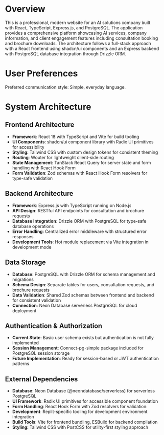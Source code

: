 # Overview

This is a professional, modern website for an AI solutions company built with React, TypeScript, Express.js, and PostgreSQL. The application provides a comprehensive platform showcasing AI services, company information, and client engagement features including consultation booking and brochure downloads. The architecture follows a full-stack approach with a React frontend using shadcn/ui components and an Express backend with PostgreSQL database integration through Drizzle ORM.

# User Preferences

Preferred communication style: Simple, everyday language.

# System Architecture

## Frontend Architecture
- **Framework**: React 18 with TypeScript and Vite for build tooling
- **UI Components**: shadcn/ui component library with Radix UI primitives for accessibility
- **Styling**: Tailwind CSS with custom design tokens for consistent theming
- **Routing**: Wouter for lightweight client-side routing
- **State Management**: TanStack React Query for server state and form handling with React Hook Form
- **Form Validation**: Zod schemas with React Hook Form resolvers for type-safe validation

## Backend Architecture  
- **Framework**: Express.js with TypeScript running on Node.js
- **API Design**: RESTful API endpoints for consultation and brochure requests
- **Database Integration**: Drizzle ORM with PostgreSQL for type-safe database operations
- **Error Handling**: Centralized error middleware with structured error responses
- **Development Tools**: Hot module replacement via Vite integration in development mode

## Data Storage
- **Database**: PostgreSQL with Drizzle ORM for schema management and migrations
- **Schema Design**: Separate tables for users, consultation requests, and brochure requests
- **Data Validation**: Shared Zod schemas between frontend and backend for consistent validation
- **Connection**: Neon Database serverless PostgreSQL for cloud deployment

## Authentication & Authorization
- **Current State**: Basic user schema exists but authentication is not fully implemented
- **Session Management**: Connect-pg-simple package included for PostgreSQL session storage
- **Future Implementation**: Ready for session-based or JWT authentication patterns

## External Dependencies
- **Database**: Neon Database (@neondatabase/serverless) for serverless PostgreSQL
- **UI Framework**: Radix UI primitives for accessible component foundation
- **Form Handling**: React Hook Form with Zod resolvers for validation
- **Development**: Replit-specific tooling for development environment integration
- **Build Tools**: Vite for frontend bundling, ESBuild for backend compilation
- **Styling**: Tailwind CSS with PostCSS for utility-first styling approach